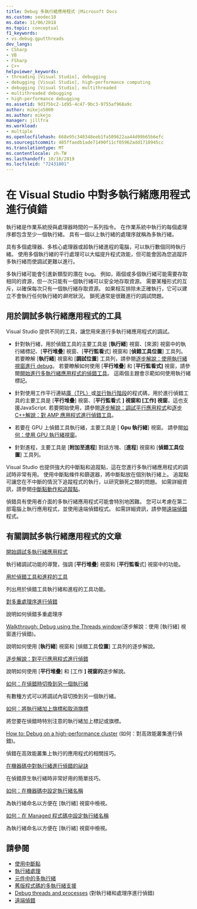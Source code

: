 ```yaml
---
title: Debug 多執行緒應用程式 |Microsoft Docs
ms.custom: seodec18
ms.date: 11/06/2018
ms.topic: conceptual
f1_keywords:
- vs.debug.gputthreads
dev_langs:
- CSharp
- VB
- FSharp
- C++
helpviewer_keywords:
- threading [Visual Studio], debugging
- debugging [Visual Studio], high-performance computing
- debugging [Visual Studio], multithreaded
- multithreaded debugging
- high-performance debugging
ms.assetid: 9d175bc2-1d95-4c47-9bc3-9755af968a9c
author: mikejo5000
ms.author: mikejo
manager: jillfra
ms.workload:
- multiple
ms.openlocfilehash: 668e95c340348eeb1fa509622aa44d99b65b6efc
ms.sourcegitcommit: 485ffaedb1ade71490f11cf05962add1718945cc
ms.translationtype: MT
ms.contentlocale: zh-TW
ms.lasthandoff: 10/16/2019
ms.locfileid: "72431801"
---
```

# <a name="debug-multithreaded-applications-in-visual-studio"></a>在 Visual Studio 中對多執行緒應用程式進行偵錯
執行緒是作業系統授與處理器時間的一系列指令。 在作業系統中執行的每個處理序都包含至少一個執行緒。 具有一個以上執行緒的處理序就稱為多執行緒。

具有多個處理器、多核心處理器或超執行緒進程的電腦，可以執行數個同時執行緒。 使用多個執行緒的平行處理可以大幅提升程式效能，但可能會因為您追蹤許多執行緒而使調試更難以進行。

多執行緒可能會引進新類型的潛在 bug。 例如，兩個或多個執行緒可能需要存取相同的資源，但一次只能有一個執行緒可以安全地存取資源。 需要某種形式的互斥，以確保每次只有一個執行緒存取資源。 如果相互排除未正確執行，它可以建立不會執行任何執行緒的*鎖死*狀況。 鎖死通常是很難進行的調試問題。

## <a name="tools-for-debugging-multithreaded-apps"></a>用於調試多執行緒應用程式的工具

Visual Studio 提供不同的工具，讓您用來進行多執行緒應用程式的調試。

- 針對執行緒，用於偵錯工具的主要工具是 [**執行緒**] 視窗、[來源] 視窗中的執行緒標記、[**平行堆疊**] 視窗、[**平行監看**式] 視窗和 [**偵錯工具位置**] 工具列。 若要瞭解 [**執行緒**] 視窗和 [**調試位置**] 工具列，請參閱[逐步解說：使用執行緒視窗進行 debug](../debugger/how-to-use-the-threads-window.md)。 若要瞭解如何使用 [**平行堆疊**] 和 [**平行監看式]** 視窗，請參閱[開始進行多執行緒應用程式的偵錯工具](../debugger/get-started-debugging-multithreaded-apps.md)。 這兩個主題會示範如何使用執行緒標記。

- 針對使用工作平行連結[庫（TPL）](/dotnet/standard/parallel-programming/task-parallel-library-tpl)或[並行執行階段](/cpp/parallel/concrt/concurrency-runtime/)的程式碼，用於進行偵錯工具的主要工具是 [**平行堆疊**] 視窗、[**平行監看**式 **] 視窗和 [工作] 視窗**，這也支援JavaScript. 若要開始使用，請參閱[逐步解說：調試平行應用程式](../debugger/walkthrough-debugging-a-parallel-application.md)和[逐步C++解說：對 AMP 應用程式進行偵錯工具](/cpp/parallel/amp/walkthrough-debugging-a-cpp-amp-application)。

- 若要在 GPU 上偵錯工具執行緒，主要工具是 [ **Gpu 執行緒**] 視窗。 請參閱[如何：使用 GPU 執行緒視窗](../debugger/how-to-use-the-gpu-threads-window.md)。

- 針對進程，主要工具是 [**附加至進程**] 對話方塊、[**進程**] 視窗和 [**偵錯工具位置**] 工具列。

Visual Studio 也提供強大的中斷點和追蹤點，這在您進行多執行緒應用程式的調試時非常有用。 使用中斷點條件和篩選器，將中斷點放在個別執行緒上。 追蹤點可讓您在不中斷的情況下追蹤程式的執行，以研究鎖死之類的問題。 如需詳細資訊，請參閱[中斷點動作和追蹤點](../debugger/using-breakpoints.md#BKMK_Print_to_the_Output_window_with_tracepoints)。

偵錯具有使用者介面的多執行緒應用程式可能會特別地困難。 您可以考慮在第二部電腦上執行應用程式，並使用遠端偵錯程式。 如需詳細資訊，請參閱[遠端偵錯](../debugger/remote-debugging.md)程式。

## <a name="articles-about-debugging-multithreaded-apps"></a>有關調試多執行緒應用程式的文章

 [開始調試多執行緒應用程式](../debugger/get-started-debugging-multithreaded-apps.md)

執行緒調試功能的導覽，強調 [**平行堆疊**] 視窗和 [**平行監看**式] 視窗中的功能。

 [用於偵錯工具和進程的工具](../debugger/debug-threads-and-processes.md)

列出用於偵錯工具執行緒和進程的工具功能。

 [對多重處理序進行偵錯](../debugger/debug-multiple-processes.md)

說明如何偵錯多重處理序

 [Walkthrough: Debug using the Threads window](../debugger/how-to-use-the-threads-window.md)(逐步解說：使用 [執行緒] 視窗進行偵錯)。

說明如何使用 [**執行緒**] 視窗和 [偵錯工具**位置**] 工具列的逐步解說。

 [逐步解說：對平行應用程式進行偵錯](../debugger/walkthrough-debugging-a-parallel-application.md)

說明如何使用 [**平行堆疊**] 和 [工作 **] 視窗的**逐步解說。

 [如何：在偵錯時切換到另一個執行緒](../debugger/how-to-switch-to-another-thread-while-debugging.md)

有數種方式可以將調試內容切換到另一個執行緒。

 [如何：將執行緒加上旗標和取消旗標](../debugger/how-to-flag-and-unflag-threads.md)

將您要在偵錯時特別注意的執行緒加上標記或旗標。

 [How to: Debug on a high-performance cluster](../debugger/how-to-debug-on-a-high-performance-cluster.md) (如何：對高效能叢集進行偵錯)。

偵錯在高效能叢集上執行的應用程式的相關技巧。

 [在機器碼中對執行緒進行偵錯的祕訣](../debugger/tips-for-debugging-threads-in-native-code.md)

在偵錯原生執行緒時非常好用的簡單技巧。

 [如何：在機器碼中設定執行緒名稱](../debugger/how-to-set-a-thread-name-in-native-code.md)

為執行緒命名以方便在 [執行緒] 視窗中檢視。

 [如何：在 Managed 程式碼中設定執行緒名稱](../debugger/how-to-set-a-thread-name-in-managed-code.md)

為執行緒命名以方便在 [執行緒] 視窗中檢視。

## <a name="see-also"></a>請參閱

- [使用中斷點](../debugger/using-breakpoints.md)
- [執行緒處理](/dotnet/standard/threading/index)
- [元件中的多執行緒](https://msdn.microsoft.com/Library/2fc31e68-fb71-4544-b654-0ce720478779)
- [舊版程式碼的多執行緒支援](/cpp/parallel/multithreading-support-for-older-code-visual-cpp)
- [Debug threads and processes](../debugger/debug-threads-and-processes.md) (對執行緒和處理序進行偵錯)
- [遠端偵錯](../debugger/remote-debugging.md)